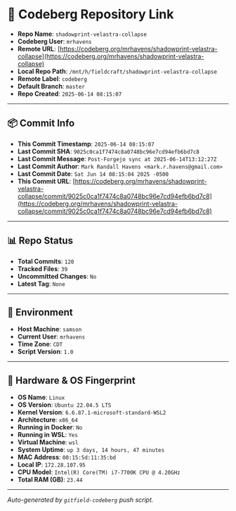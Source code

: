 # 🔗 Codeberg Repository Link

- **Repo Name**: `shadowprint-velastra-collapse`
- **Codeberg User**: `mrhavens`
- **Remote URL**: [https://codeberg.org/mrhavens/shadowprint-velastra-collapse](https://codeberg.org/mrhavens/shadowprint-velastra-collapse)
- **Local Repo Path**: `/mnt/h/fieldcraft/shadowprint-velastra-collapse`
- **Remote Label**: `codeberg`
- **Default Branch**: `master`
- **Repo Created**: `2025-06-14 08:15:07`

---

## 📦 Commit Info

- **This Commit Timestamp**: `2025-06-14 08:15:07`
- **Last Commit SHA**: `9025c0ca1f7474c8a0748bc96e7cd94efb6bd7c8`
- **Last Commit Message**: `Post-Forgejo sync at 2025-06-14T13:12:27Z`
- **Last Commit Author**: `Mark Randall Havens <mark.r.havens@gmail.com>`
- **Last Commit Date**: `Sat Jun 14 08:15:04 2025 -0500`
- **This Commit URL**: [https://codeberg.org/mrhavens/shadowprint-velastra-collapse/commit/9025c0ca1f7474c8a0748bc96e7cd94efb6bd7c8](https://codeberg.org/mrhavens/shadowprint-velastra-collapse/commit/9025c0ca1f7474c8a0748bc96e7cd94efb6bd7c8)

---

## 📊 Repo Status

- **Total Commits**: `120`
- **Tracked Files**: `39`
- **Uncommitted Changes**: `No`
- **Latest Tag**: `None`

---

## 🧭 Environment

- **Host Machine**: `samson`
- **Current User**: `mrhavens`
- **Time Zone**: `CDT`
- **Script Version**: `1.0`

---

## 🧬 Hardware & OS Fingerprint

- **OS Name**: `Linux`
- **OS Version**: `Ubuntu 22.04.5 LTS`
- **Kernel Version**: `6.6.87.1-microsoft-standard-WSL2`
- **Architecture**: `x86_64`
- **Running in Docker**: `No`
- **Running in WSL**: `Yes`
- **Virtual Machine**: `wsl`
- **System Uptime**: `up 3 days, 14 hours, 47 minutes`
- **MAC Address**: `00:15:5d:11:35:bd`
- **Local IP**: `172.28.107.95`
- **CPU Model**: `Intel(R) Core(TM) i7-7700K CPU @ 4.20GHz`
- **Total RAM (GB)**: `23.44`

---

_Auto-generated by `gitfield-codeberg` push script._
